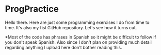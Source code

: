 ProgPractice
============
Hello there.
Here are just some programming exercises I do from time to time.
It's also my fist GitHub repository.
Let's see how it turns out.

*Most of the code has phrases in Spanish so it might be difficult to follow if you don't speak Spanish.
Also since I don't plan on providing much detail regarding anything I upload here don't bother reading this. 
